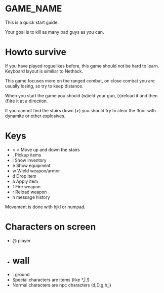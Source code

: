 GAME_NAME
=========

This is a quick start guide.

Your goal is to kill as many bad guys as you can.

Howto survive
=============

If you have played roguelikes before, this game should not be hard to learn. Keyboard layout is similiar to Nethack.

This game focuses more on the ranged combat, on close combat you are usually losing, so try to keep distance.

When you start the game you should (w)ield your gun, (r)reload it and then (f)ire it at a direction.

If you cannot find the stairs down (>) you should try to clear the floor with dynamite or other explosives.

Keys
====

* < > Move up and down the stairs
* , Pickup items
* i Show inventory
* e Show equipment
* w Wield weapon/armor
* d Drop item
* a Apply item
* f Fire weapon
* r Reload weapon
* h message history

Movement is done with hjkl or numpad.

Characters on screen
====================

* @ player
* # wall
* . ground
* Special characters are items (like *,|,!)
* Normal characters are npc characters (d,D,g,h,j)
